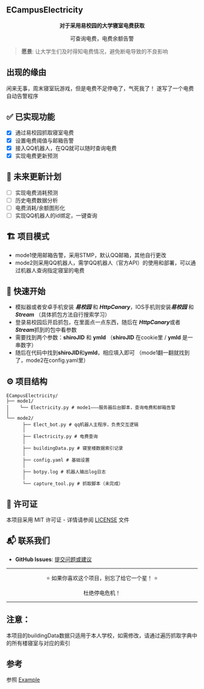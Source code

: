 ## ECampusElectricity
<div align="center"> 
  <p><strong>对于采用易校园的大学寝室电费获取</strong></p> 
  <p>可查询电费，电费余额告警</p>
</div>

> **愿景**: 让大学生们及时得知电费情况，避免断电导致的不良影响

## 出现的缘由
闲来无事，周末寝室玩游戏，但是电费不足停电了，气死我了！
遂写了一个电费自动告警程序

## ✅ 已实现功能
* [x] 通过易校园抓取寝室电费
* [x] 设置电费阈值与邮箱告警
* [x] 接入QQ机器人，在QQ就可以随时查询电费
* [x] 实现电费更新预测

## 🔄 未来更新计划
* [ ] 实现电费消耗预测
* [ ] 历史电费数据分析
* [ ] 电费消耗/余额图形化
* [ ] 实现QQ机器人的id绑定，一键查询

## 🏗️ 项目模式
* mode1使用邮箱告警，采用STMP，默认QQ邮箱，其他自行更改
* mode2则采用QQ机器人，需学QQ机器人（官方API）的使用和部署，可以通过机器人查询指定寝室的电费

## 🚀 快速开始
* 模拟器或者安卓手机安装 ***易校园*** 和 ***HttpCanary***，IOS手机则安装***易校园*** 和 ***Stream***
（具体抓包方法自行搜索学习）
* 登录易校园后开启抓包，在里面点一点东西，随后在 ***HttpCanary***或者***Stream***抓到的包中看参数
* 需要找到两个参数：**shiroJID** 和 **ymId**
  （**shiroJID** 在cookie里 / **ymId** 是一串数字）
* 随后在代码中找到**shiroJID**和**ymId**，相应填入即可
（mode1翻一翻就找到了，mode2在config.yaml里）

## ⚙️ 项目结构
```
ECampusElectricity/
├── mode1/
│    └── Electricity.py # mode1———服务器后台脚本，查询电费和邮箱告警
│ 
└── mode2/
      ├── Elect_bot.py # qq机器人主程序，负责交互逻辑
      │
      ├── Electricity.py # 电费查询
      │
      ├── buildingData.py # 寝室楼数据索引记录
      │
      ├── config.yaml # 基础设置
      │
      ├── botpy.log # 机器人输出log日志
      │
      └── capture_tool.py # 抓取脚本（未完成）
```

## 📄 许可证

本项目采用 MIT 许可证 - 详情请参阅 [LICENSE](LICENSE) 文件
## 📬 联系我们

- **GitHub Issues**: [提交问题或建议](https://github.com/OpenEasyAgent/EasyAgent/issues)

---

<div align="center">
  <p>⭐️ 如果你喜欢这个项目，别忘了给它一个星！ ⭐️</p>
  <p>杜绝停电危机！</p>
</div>

---

## 注意：
本项目的buildingData数据只适用于本人学校，如需修改，请通过遍历抓取字典中的所有楼寝室与对应的索引

## 参考
参照 [Example](https://github.com/ArisuMika520/ECampusElectricity/tree/main/example) 
